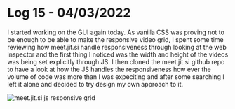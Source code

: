 # Log 15 - 04/03/2022

I started working on the GUI again today. As vanilla CSS was proving not to be enough to be able to make the responsive video grid, I spent some time reviewing how meet.jit.si handle responsiveness through looking at the web inspector and the first thing I noticed was the width and height of the videos was being set explicitly through JS. I then cloned the meet.jit.si github repo to have a look at how the JS handles the responsiveness how ever the volume of code was more than I was expeciting and after some searching I left it alone and decided to try design my own approach to it.

![meet.jit.si js responsive grid](../../images/meetGrid.gif)